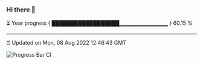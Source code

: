 ### Hi there 👋

⏳ Year progress { ██████████████████▁▁▁▁▁▁▁▁▁▁▁▁ } 60.15 %

---

⏰ Updated on Mon, 08 Aug 2022 12:46:43 GMT

![Progress Bar CI](https://github.com/ZhaoGui/ZhaoGui/workflows/Progress%20Bar%20CI/badge.svg)
